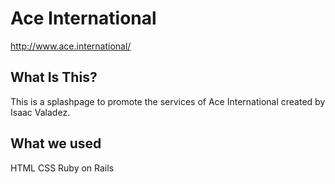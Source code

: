 Ace International
=======================

http://www.ace.international/

What Is This?
-------------

This is a splashpage to promote the services of Ace International created by Isaac Valadez.

What we used
-------------

HTML
CSS
Ruby on Rails
